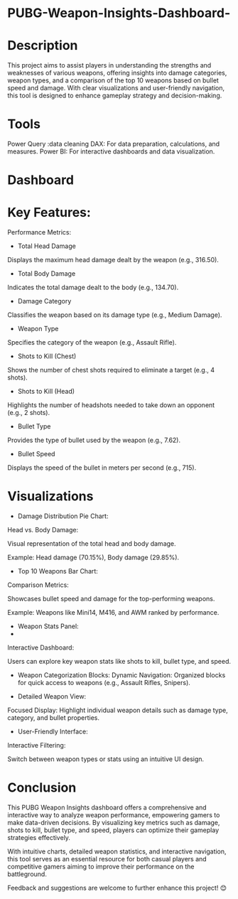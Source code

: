 # PUBG-Weapon-Insights-Dashboard-

# Description

This project aims to assist players in understanding the strengths and weaknesses of various weapons, offering insights into damage categories, weapon types, and a comparison of the top 10 weapons based on bullet speed and damage. With clear visualizations and user-friendly navigation, this tool is designed to enhance gameplay strategy and decision-making.

# Tools
Power Query :data cleaning
DAX: For data preparation, calculations, and measures.
Power BI: For interactive dashboards and data visualization.

# Dashboard



# Key Features:
Performance Metrics:

- Total Head Damage

Displays the maximum head damage dealt by the weapon (e.g., 316.50).


- Total Body Damage

Indicates the total damage dealt to the body (e.g., 134.70).

- Damage Category

Classifies the weapon based on its damage type (e.g., Medium Damage).

- Weapon Type

Specifies the category of the weapon (e.g., Assault Rifle).

- Shots to Kill (Chest)

Shows the number of chest shots required to eliminate a target (e.g., 4 shots).

- Shots to Kill (Head)

Highlights the number of headshots needed to take down an opponent (e.g., 2 shots).

- Bullet Type

Provides the type of bullet used by the weapon (e.g., 7.62).

- Bullet Speed

Displays the speed of the bullet in meters per second (e.g., 715).

# Visualizations

- Damage Distribution Pie Chart:

Head vs. Body Damage:

Visual representation of the total head and body damage.

Example: Head damage (70.15%), Body damage (29.85%).

- Top 10 Weapons Bar Chart:

Comparison Metrics:

Showcases bullet speed and damage for the top-performing weapons.

Example: Weapons like Mini14, M416, and AWM ranked by performance.

- Weapon Stats Panel:
- 
Interactive Dashboard:

Users can explore key weapon stats like shots to kill, bullet type, and speed.

- Weapon Categorization Blocks:
Dynamic Navigation:
Organized blocks for quick access to weapons (e.g., Assault Rifles, Snipers).

- Detailed Weapon View:
  
Focused Display:
Highlight individual weapon details such as damage type, category, and bullet properties.

- User-Friendly Interface:

Interactive Filtering:

Switch between weapon types or stats using an intuitive UI design.


# Conclusion
This PUBG Weapon Insights dashboard offers a comprehensive and interactive way to analyze weapon performance, empowering gamers to make data-driven decisions. By visualizing key metrics such as damage, shots to kill, bullet type, and speed, players can optimize their gameplay strategies effectively.

With intuitive charts, detailed weapon statistics, and interactive navigation, this tool serves as an essential resource for both casual players and competitive gamers aiming to improve their performance on the battleground.

Feedback and suggestions are welcome to further enhance this project! 😊



